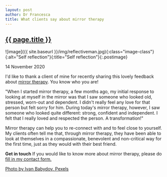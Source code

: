 ```yaml
---
layout: post
author: Dr Francesca
title: What clients say about mirror therapy
---
```


 <h2 class="postheader"><a href="{{ site.baseurl }}{{ page.url }}">{{ page.title }}</a></h2>


![image]({{ site.baseurl }}/img/reflectiveman.jpg){:class="image-class"}{:alt="Self reflection"}{:title="Self reflection"}{:.postimage}

<p class="blogdate">14 November 2020</p>


I'd like to thank a client of mine for recently sharing this lovely feedback about <a href="https://drfrancesca.co.uk/2020/05/25/Try-mirror-therapy.html">mirror therapy</a>. You know who you are!

"When I started mirror therapy, a few months ago, my initial response to looking at myself in the mirror was that I saw someone who looked old, stressed, worn-out and dependent. I didn't really feel any love for that person but felt sorry for him. During today's mirror therapy, however, I saw someone who looked quite different: strong, confident and independent. I felt that I really loved and respected the person. A transformation!"

Mirror therapy can help you to re-connect with and to feel close to yourself. My clients often tell me that, through mirror therapy, they have been able to look at themselves in a compassionate, benevolent and non-critical way for the first time, just as they would with their best friend.

<strong>Get in touch</strong>
If you would like to know more about mirror therapy, please do <a href="https://drfrancesca.co.uk/contact">fill in my contact form.</a>


<a href="https://www.pexels.com/photo/man-sitting-in-car-with-leather-interior-5636418/">Photo by Ivan Babydov, Pexels</a>



<br>
<div class="sharethis-inline-share-buttons"></div>
<br>

